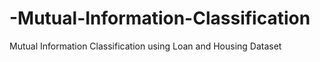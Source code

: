 # -Mutual-Information-Classification
 Mutual Information Classification using Loan and Housing Dataset

